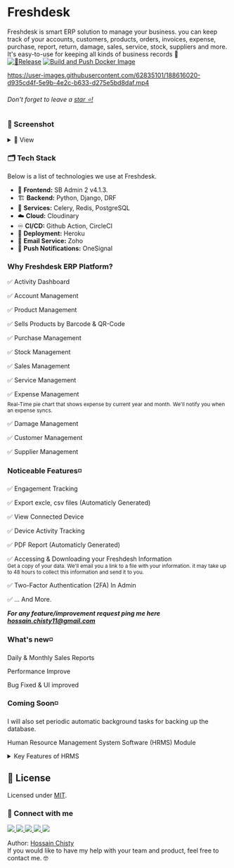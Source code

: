 # Freshdesk

Freshdesk is smart ERP solution to manage your business. you can keep track of your accounts, customers, products, orders, invoices, expense, purchase, report, return, damage, sales, service, stock, suppliers and more. It's easy-to-use for keeping all kinds of business records 🚀
<br>
[![🎉Release](https://github.com/hossainchisty/Freshdesk-ERP-Platform/actions/workflows/release.yml/badge.svg?branch=master&event=push)](https://github.com/hossainchisty/Freshdesk-ERP-Platform/actions/workflows/release.yml) [![Build and Push Docker Image](https://github.com/hossainchisty/Freshdesk-ERP-Platform/actions/workflows/docker.yml/badge.svg?branch=master&event=push)](https://github.com/hossainchisty/Freshdesk-ERP-Platform/actions/workflows/docker.yml)

https://user-images.githubusercontent.com/62835101/188616020-d935cd4f-5e9b-4e2c-b633-d275e5bd8daf.mp4

###### Don't forget to leave a [star ⭐!](https://github.com/hossainchisty/Freshdesk-CRM-Platform/stargazers)

### 📸 Screenshot
<details>
 <summary>
    🔎 View
 </summary>

 ### 💻 Customer Management 
 <img src="https://github.com/hossainchisty/Freshdesk-CRM-Platform/blob/master/static/Mockup/customer/customer-management.png">

 ### 🛒 Purchase Management 
<img src="https://github.com/hossainchisty/Freshdesk-ERP-Platform/blob/master/static/Mockup/purchase/manage-purchase.png">
 
 ### 🤕 Damage Management 
<img src="https://github.com/hossainchisty/Freshdesk-ERP-Platform/blob/master/static/Mockup/damage/damage-management.png">
 
 ### 💰 Expense Management 
<img src="https://github.com/hossainchisty/Freshdesk-CRM-Platform/blob/master/static/Mockup/expense/expense-management.png">

 ### 🧾 PDF Report (Automaticly Generated)
  <img src="https://github.com/hossainchisty/Freshdesk-CRM-Platform/blob/master/static/Mockup/expense/expense-pdf-viewer.png">

  ### 🖋 Excel Sheet (Automaticly Generated)
  <img src="https://github.com/hossainchisty/Freshdesk-CRM-Platform/blob/master/static/Mockup/expense/expense-excel-sheet.png">

 ### 📨 Sale Management 
 <img src="https://github.com/hossainchisty/Freshdesk-CRM-Platform/blob/master/static/Mockup/sale/sales-management.png">

 ### 📥 Sale's Due Collection 
 <img src="https://github.com/hossainchisty/Freshdesk-CRM-Platform/blob/master/static/Mockup/sale/sales-due-collection.png">

 ### 🏢 Company Profile 
  <img src="https://github.com/hossainchisty/Freshdesk-CRM-Platform/blob/master/static/Mockup/comapny/company-profile.png">

### ⚙ Settings <br/>
 
<table width="100%"> 
<tr>
<td width="50%">
&nbsp; 
<p align="center">
  Privacy and Security
</p>
<img src="https://github.com/hossainchisty/Freshdesk-ERP-Platform/blob/master/static/Mockup/settings/settings-privacy-and-security.png">
</td> 

 <table width="100%"> 
<tr>
<td width="50%">
&nbsp; 
<p align="center">
  Delete your Freshdesk Account <br>
 You can delete your Freshdesk Account at any time. If you change your mind, you might not be able to recover it.
</p>
<img src="https://github.com/hossainchisty/Freshdesk-ERP-Platform/blob/master/static/Mockup/settings/account-delete.png">
</td> 
 
<br/>
</table>

<table width="100%"> 
<tr>
<td width="50%">      
&nbsp; 
<br>
<p align="center">
  Change Password
</p>
<img src="https://github.com/hossainchisty/Freshdesk-ERP-Platform/blob/master/static/Mockup/settings/change-password.png">
</td> 
<td width="50%">
<br>
<p align="center">
Forget password?
</p>
<img src="https://github.com/hossainchisty/Freshdesk-ERP-Platform/blob/master/static/Mockup/settings/forget-password.png">  
</td>
</table>
 



</details>


### 🗂 Tech Stack

Below is a list of technologies we use at Freshdesk.

*  🎨 **Frontend:**  SB Admin 2 v4.1.3.
* 🏗 **Backend:** Python, Django, DRF
* 🌳 **Services:** Celery, Redis, PostgreSQL 
* ☁️ **Cloud:** Cloudinary
* ♾ **CI/CD:** Github Action, CircleCI
* 🎩 **Deployment:** Heroku
* 📨 **Email Service:** Zoho
* 🚨 **Push Notifications:** OneSignal


<!-- ## 🏛 Architecture

<p align="center">
    <img src="assets/architecture/overview.svg" alt="Freshdesk architecture" width="700">
</p> -->

### **Why Freshdesk ERP Platform?**

✅ Activity Dashboard 

✅ Account Management

✅ Product Management

✅ Sells Products by Barcode & QR-Code

✅ Purchase Management

✅ Stock Management

✅ Sales Management

✅ Service Management

✅ Expense Management
<br>
<sub>Real-Time pie chart that shows expense by current year and month.</sub>
<sub>We'll notify you when an expense syncs.</sub>

✅ Damage Management

✅ Customer Management

✅ Supplier Management

### **Noticeable Features◽**

✅ Engagement Tracking

✅ Export excle, csv files (Automaticly Generated)

✅ View Connected Device

✅ Device Activity Tracking

✅ PDF Report (Automaticly Generated)

✅ Accessing & Downloading your Freshdesh Information 
<br>
<sub>Get a copy of your data. We'll email you a link to a file with your information. it may take up to 48 hours to collect this information and send it to you.</sup>

✅ Two-Factor Authentication (2FA) In Admin

✅ ... And More.

***For any feature/improvement request ping me here hossain.chisty11@gmail.com***
### **What's new◽** 
Daily & Monthly Sales Reports

Performance Improve

Bug Fixed & UI improved

### **Coming Soon◽**
I will also set periodic automatic background tasks for backing up the database.

Human Resource Management System Software (HRMS) Module
<details>
 <summary>
 Key Features of HRMS
 </summary>

✅ Employee information management system

✅ Employee leave management system

✅ Employee recruitment system

✅ Attendance management system

✅ Asset & equipment management

✅ Bank & loan management system

✅ Department management system

✅ Leave tracking system

✅ Dynamic report system

✅ Account management system

✅ Payroll management system
</details>

## 📑 License
Licensed under [MIT](https://github.com/hossainchisty/Freshdesk-ERP-Platform/blob/master/LICENCE).

<!-- Get in touch - Start -->
### 💬 Connect with me 

<a class="header-badge" target="_blank" href="https://www.linkedin.com/in/hossainchisty/">
  <img src="https://img.shields.io/badge/style--5eba00.svg?label=LinkedIn&logo=linkedin&style=social">
</a>

<a class="header-badge" target="_blank" href="https://github.com/hossainchisty">
  <img src="https://img.shields.io/badge/style--5eba00.svg?label=Github&logo=Github&style=social">
</a>

<a class="header-badge" target="_blank" href="https://www.instagram.com/hossain.chisty/">
  <img src="https://img.shields.io/badge/style--5eba00.svg?label=Instagram&logo=Instagram&style=social">
</a>

<a class="header-badge" target="_blank" href="https://www.facebook.com/hossain.chisty11">
  <img src="https://img.shields.io/badge/style--5eba00.svg?label=Facebook&logo=Facebook&style=social">
</a>

<a class="header-badge" target="_blank" href="mailto:hossain.chisty11@gmail.com">
  <img src="https://img.shields.io/badge/style--5eba00.svg?label=Gmail&logo=Gmail&style=social">
</a>

Author:
<a href="https://www.linkedin.com/in/hossainchisty/" target="_blank">Hossain Chisty</a><br>
If you would like to have my help with your team and product, feel free to contact me. 🤓
<!-- Get in touch - End -->
